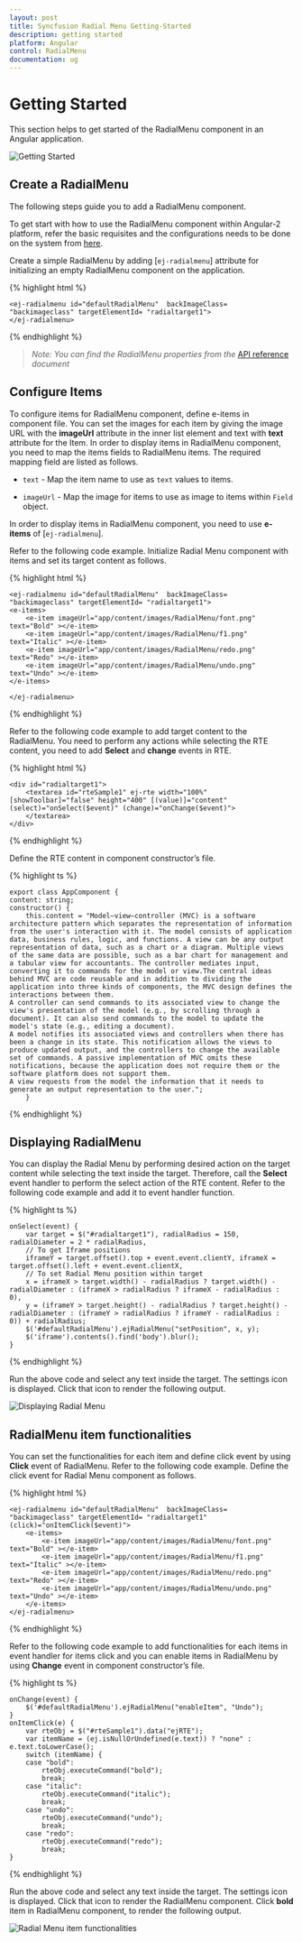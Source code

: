 ```yaml
---
layout: post
title: Syncfusion Radial Menu Getting-Started
description: getting started
platform: Angular
control: RadialMenu
documentation: ug
---
```


# Getting Started

This section helps to get started of the RadialMenu component in an Angular application.

![Getting Started](Getting_Started_images/getting-started_img1.png)

## Create a RadialMenu

The following steps guide you to add a RadialMenu component.

To get start with how to use the RadialMenu component within Angular-2 platform, refer the basic requisites and the configurations needs to be done on the system from [here](https://help.syncfusion.com/angular-2/overview).

Create a simple RadialMenu by adding [`ej-radialmenu`] attribute for initializing an empty RadialMenu component on the application. 

{% highlight html %}

    <ej-radialmenu id="defaultRadialMenu"  backImageClass= "backimageclass" targetElementId= "radialtarget1">
    </ej-radialmenu>


{% endhighlight %}

> _Note:_ _You can find the RadialMenu properties from the_ [API reference](https://help.syncfusion.com/api/js/ejradialmenu) _document_

## Configure Items

To configure items for RadialMenu component, define e-items in component file. You can set the images for each item by giving the image URL with the **imageUrl** attribute in the inner list element and text with **text** attribute for the Item. In order to display items in RadialMenu component, you need to map the items fields to RadialMenu items. The required mapping field are listed as follows. 

* `text` - Map the item name to use as `text` values to items.

* `imageUrl` - Map the image for items to use as image to items within `Field` object.

In order to display items in RadialMenu component, you need to use **e-items** of [`ej-radialmenu`].

Refer to the following code example. Initialize Radial Menu component with items and set its target content as follows.

{% highlight html %}

    <ej-radialmenu id="defaultRadialMenu"  backImageClass= "backimageclass" targetElementId= "radialtarget1">
    <e-items>
        <e-item imageUrl="app/content/images/RadialMenu/font.png" text="Bold" ></e-item>
        <e-item imageUrl="app/content/images/RadialMenu/f1.png" text="Italic" ></e-item>
        <e-item imageUrl="app/content/images/RadialMenu/redo.png" text="Redo" ></e-item>
        <e-item imageUrl="app/content/images/RadialMenu/undo.png" text="Undo" ></e-item>
    </e-items>

    </ej-radialmenu>

{% endhighlight %}

Refer to the following code example to add target content to the RadialMenu. You need to perform any actions while selecting the RTE content, you need to add **Select** and **change** events in RTE.

{% highlight html %}

    <div id="radialtarget1">
        <textarea id="rteSample1" ej-rte width="100%" [showToolbar]="false" height="400" [(value)]="content" (select)="onSelect($event)" (change)="onChange($event)">
        </textarea>
    </div>   

{% endhighlight %}

Define the RTE content in component constructor’s file.

{% highlight ts %}

    export class AppComponent {
    content: string;
    constructor() {
        this.content = "Model–view–controller (MVC) is a software architecture pattern which separates the representation of information from the user's interaction with it. The model consists of application data, business rules, logic, and functions. A view can be any output representation of data, such as a chart or a diagram. Multiple views of the same data are possible, such as a bar chart for management and a tabular view for accountants. The controller mediates input, converting it to commands for the model or view.The central ideas behind MVC are code reusable and in addition to dividing the application into three kinds of components, the MVC design defines the interactions between them.
    A controller can send commands to its associated view to change the view's presentation of the model (e.g., by scrolling through a document). It can also send commands to the model to update the model's state (e.g., editing a document).
    A model notifies its associated views and controllers when there has been a change in its state. This notification allows the views to produce updated output, and the controllers to change the available set of commands. A passive implementation of MVC omits these notifications, because the application does not require them or the software platform does not support them.
    A view requests from the model the information that it needs to generate an output representation to the user.";
        }


{% endhighlight %}

## Displaying RadialMenu

You can display the Radial Menu by performing desired action on the target content while selecting the text inside the target. Therefore, call the **Select** event handler to perform the select action of the RTE content. Refer to the following code example and add it to event handler function.

{% highlight ts %}

    onSelect(event) {
        var target = $("#radialtarget1"), radialRadius = 150, radialDiameter = 2 * radialRadius,
        // To get Iframe positions
        iframeY = target.offset().top + event.event.clientY, iframeX = target.offset().left + event.event.clientX,
        // To set Radial Menu position within target
        x = iframeX > target.width() - radialRadius ? target.width() - radialDiameter : (iframeX > radialRadius ? iframeX - radialRadius : 0),
        y = (iframeY > target.height() - radialRadius ? target.height() - radialDiameter : (iframeY > radialRadius ? iframeY - radialRadius : 0)) + radialRadius;
        $('#defaultRadialMenu').ejRadialMenu("setPosition", x, y);
        $('iframe').contents().find('body').blur();
    }


{% endhighlight %}

Run the above code and select any text inside the target. The settings icon is displayed. Click that icon to render the following output.

![Displaying Radial Menu](Getting_Started_images\getting-started_img2.png)

## RadialMenu item functionalities

You can set the functionalities for each item and define click event by using **Click** event of RadialMenu. Refer to the following code example. Define the click event for Radial Menu component as follows.

{% highlight html %}

    <ej-radialmenu id="defaultRadialMenu"  backImageClass= "backimageclass" targetElementId= "radialtarget1" (click)="onItemClick($event)">
        <e-items>
            <e-item imageUrl="app/content/images/RadialMenu/font.png" text="Bold" ></e-item>
            <e-item imageUrl="app/content/images/RadialMenu/f1.png" text="Italic" ></e-item>
            <e-item imageUrl="app/content/images/RadialMenu/redo.png" text="Redo" ></e-item>
            <e-item imageUrl="app/content/images/RadialMenu/undo.png" text="Undo" ></e-item>
        </e-items>
    </ej-radialmenu>


{% endhighlight %}

Refer to the following code example to add functionalities for each items in event handler for items click and you can enable items in RadialMenu by using **Change** event in component constructor’s file.



{% highlight ts %}

    onChange(event) {
        $('#defaultRadialMenu').ejRadialMenu("enableItem", "Undo");
    }
    onItemClick(e) {
        var rteObj = $("#rteSample1").data("ejRTE");
        var itemName = (ej.isNullOrUndefined(e.text)) ? "none" : e.text.toLowerCase();
        switch (itemName) {
        case "bold":
            rteObj.executeCommand("bold");
            break;
        case "italic":
            rteObj.executeCommand("italic");
            break;
        case "undo":
            rteObj.executeCommand("undo");
            break;
        case "redo":
            rteObj.executeCommand("redo");
            break;
    }

{% endhighlight %}

Run the above code and select any text inside the target. The settings icon is displayed. Click that icon to render the RadialMenu component. Click **bold** item in RadialMenu component, to render the following output.

![Radial Menu item functionalities](Getting_Started_images\Getting_Started_img3.png)








